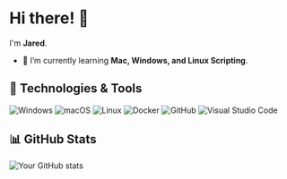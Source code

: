 # Hi there! 👋

I'm **Jared**.

- 🌱 I’m currently learning **Mac, Windows, and Linux Scripting**.

## 🔧 Technologies & Tools


![Windows](https://img.shields.io/badge/Windows-0078D6?style=flat-square&logo=windows&logoColor=white)
![macOS](https://img.shields.io/badge/macOS-000000?style=flat-square&logo=apple&logoColor=white)
![Linux](https://img.shields.io/badge/Linux-FCC624?style=flat-square&logo=linux&logoColor=black)
![Docker](https://img.shields.io/badge/Docker-2496ED?style=flat-square&logo=docker&logoColor=white)
![GitHub](https://img.shields.io/badge/GitHub-181717?style=flat-square&logo=github&logoColor=white)
![Visual Studio Code](https://img.shields.io/badge/VS%20Code-007ACC?style=flat-square&logo=visual-studio-code&logoColor=white)

## 📊 GitHub Stats

![Your GitHub stats](https://github-readme-stats.vercel.app/api?username=Jaredy899&show_icons=true&theme=radical)
